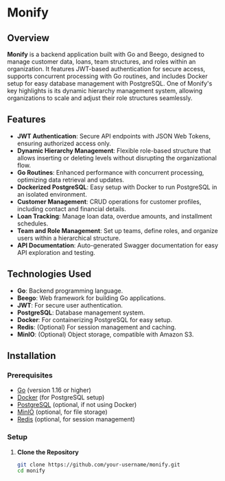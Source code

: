 # Monify

## Overview
**Monify** is a backend application built with Go and Beego, designed to manage customer data, loans, team structures, and roles within an organization. It features JWT-based authentication for secure access, supports concurrent processing with Go routines, and includes Docker setup for easy database management with PostgreSQL. One of Monify's key highlights is its dynamic hierarchy management system, allowing organizations to scale and adjust their role structures seamlessly.

## Features
- **JWT Authentication**: Secure API endpoints with JSON Web Tokens, ensuring authorized access only.
- **Dynamic Hierarchy Management**: Flexible role-based structure that allows inserting or deleting levels without disrupting the organizational flow.
- **Go Routines**: Enhanced performance with concurrent processing, optimizing data retrieval and updates.
- **Dockerized PostgreSQL**: Easy setup with Docker to run PostgreSQL in an isolated environment.
- **Customer Management**: CRUD operations for customer profiles, including contact and financial details.
- **Loan Tracking**: Manage loan data, overdue amounts, and installment schedules.
- **Team and Role Management**: Set up teams, define roles, and organize users within a hierarchical structure.
- **API Documentation**: Auto-generated Swagger documentation for easy API exploration and testing.

## Technologies Used
- **Go**: Backend programming language.
- **Beego**: Web framework for building Go applications.
- **JWT**: For secure user authentication.
- **PostgreSQL**: Database management system.
- **Docker**: For containerizing PostgreSQL for easy setup.
- **Redis**: (Optional) For session management and caching.
- **MinIO**: (Optional) Object storage, compatible with Amazon S3.

## Installation

### Prerequisites
- [Go](https://golang.org/dl/) (version 1.16 or higher)
- [Docker](https://docs.docker.com/get-docker/) (for PostgreSQL setup)
- [PostgreSQL](https://www.postgresql.org/download/) (optional, if not using Docker)
- [MinIO](https://min.io/download) (optional, for file storage)
- [Redis](https://redis.io/download) (optional, for session management)

### Setup

1. **Clone the Repository**
   ```bash
   git clone https://github.com/your-username/monify.git
   cd monify
